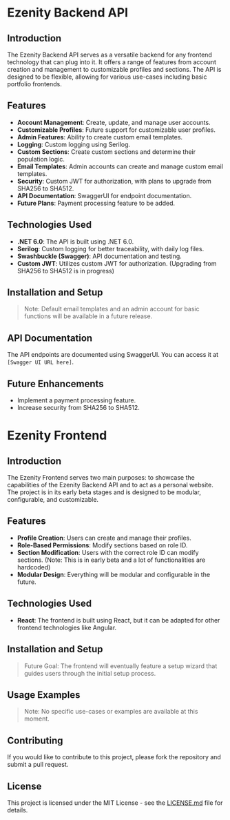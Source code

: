 # Ezenity Backend API

## Introduction

The Ezenity Backend API serves as a versatile backend for any frontend technology that can plug into it. It offers a range of features from account creation and management to customizable profiles and sections. The API is designed to be flexible, allowing for various use-cases including basic portfolio frontends.

## Features

- **Account Management**: Create, update, and manage user accounts.
- **Customizable Profiles**: Future support for customizable user profiles.
- **Admin Features**: Ability to create custom email templates.
- **Logging**: Custom logging using Serilog.
- **Custom Sections**: Create custom sections and determine their population logic.
- **Email Templates**: Admin accounts can create and manage custom email templates.
- **Security**: Custom JWT for authorization, with plans to upgrade from SHA256 to SHA512.
- **API Documentation**: SwaggerUI for endpoint documentation.
- **Future Plans**: Payment processing feature to be added.

## Technologies Used

- **.NET 6.0**: The API is built using .NET 6.0.
- **Serilog**: Custom logging for better traceability, with daily log files.
- **Swashbuckle (Swagger)**: API documentation and testing.
- **Custom JWT**: Utilizes custom JWT for authorization. (Upgrading from SHA256 to SHA512 is in progress)

## Installation and Setup

> Note: Default email templates and an admin account for basic functions will be available in a future release.

## API Documentation

The API endpoints are documented using SwaggerUI. You can access it at `[Swagger UI URL here]`.

## Future Enhancements

- Implement a payment processing feature.
- Increase security from SHA256 to SHA512.



# Ezenity Frontend

## Introduction

The Ezenity Frontend serves two main purposes: to showcase the capabilities of the Ezenity Backend API and to act as a personal website. The project is in its early beta stages and is designed to be modular, configurable, and customizable.

## Features

- **Profile Creation**: Users can create and manage their profiles.
- **Role-Based Permissions**: Modify sections based on role ID.
- **Section Modification**: Users with the correct role ID can modify sections. (Note: This is in early beta and a lot of functionalities are hardcoded)
- **Modular Design**: Everything will be modular and configurable in the future.

## Technologies Used

- **React**: The frontend is built using React, but it can be adapted for other frontend technologies like Angular.

## Installation and Setup

> Future Goal: The frontend will eventually feature a setup wizard that guides users through the initial setup process.

## Usage Examples

> Note: No specific use-cases or examples are available at this moment.

## Contributing

If you would like to contribute to this project, please fork the repository and submit a pull request.

## License

This project is licensed under the MIT License - see the [LICENSE.md](LICENSE.md) file for details.

